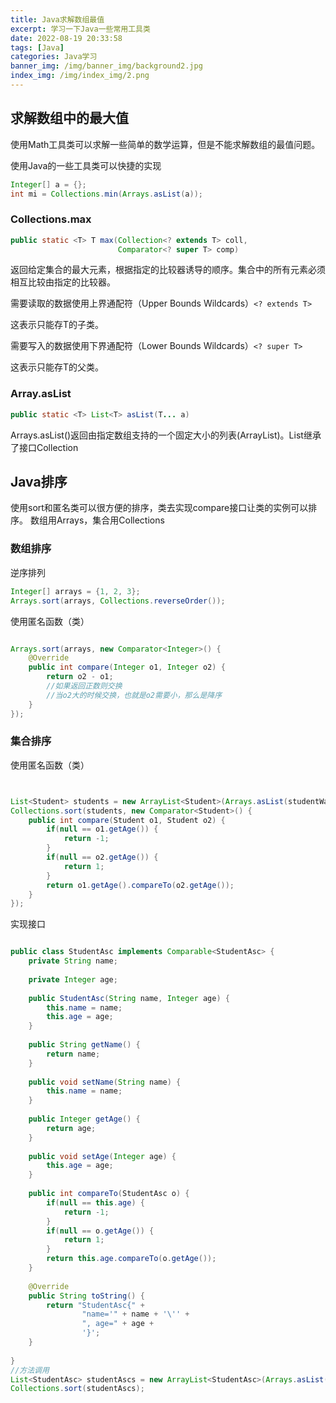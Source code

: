 ```yaml
---
title: Java求解数组最值
excerpt: 学习一下Java一些常用工具类
date: 2022-08-19 20:33:58
tags: [Java]
categories: Java学习
banner_img: /img/banner_img/background2.jpg
index_img: /img/index_img/2.png
---
```

## 求解数组中的最大值

<p class="note note-primary">
使用Math工具类可以求解一些简单的数学运算，但是不能求解数组的最值问题。
</p>

使用Java的一些工具类可以快捷的实现


```Java
Integer[] a = {};
int mi = Collections.min(Arrays.asList(a));
```

### Collections.max

```Java
public static <T> T max(Collection<? extends T> coll,
                        Comparator<? super T> comp)
```
返回给定集合的最大元素，根据指定的比较器诱导的顺序。集合中的所有元素必须相互比较由指定的比较器。

需要读取的数据使用上界通配符（Upper Bounds Wildcards）`<? extends T>`

这表示只能存T的子类。

需要写入的数据使用下界通配符（Lower Bounds Wildcards）`<? super T>`

这表示只能存T的父类。

### Array.asList

```Java
public static <T> List<T> asList(T... a)

```
Arrays.asList()返回由指定数组支持的一个固定大小的列表(ArrayList)。List继承了接口Collection

## Java排序

<p class="note note-primary">
使用sort和匿名类可以很方便的排序，类去实现compare接口让类的实例可以排序。
数组用Arrays，集合用Collections
</p>

### 数组排序
逆序排列
```Java
Integer[] arrays = {1, 2, 3};
Arrays.sort(arrays, Collections.reverseOrder());
```

使用匿名函数（类）
```Java

Arrays.sort(arrays, new Comparator<Integer>() {
    @Override
    public int compare(Integer o1, Integer o2) {
        return o2 - o1;
        //如果返回正数则交换
        //当o2大的时候交换，也就是o2需要小，那么是降序
    }
});

```
### 集合排序

使用匿名函数（类）
```Java


List<Student> students = new ArrayList<Student>(Arrays.asList(studentWang, studentZhang, studentGou, studentZhao, studentLi));
Collections.sort(students, new Comparator<Student>() {
    public int compare(Student o1, Student o2) {
        if(null == o1.getAge()) {
            return -1;
        }
        if(null == o2.getAge()) {
            return 1;
        }
        return o1.getAge().compareTo(o2.getAge());
    }
});
```

实现接口
```Java

public class StudentAsc implements Comparable<StudentAsc> {
    private String name;
 
    private Integer age;
 
    public StudentAsc(String name, Integer age) {
        this.name = name;
        this.age = age;
    }
 
    public String getName() {
        return name;
    }
 
    public void setName(String name) {
        this.name = name;
    }
 
    public Integer getAge() {
        return age;
    }
 
    public void setAge(Integer age) {
        this.age = age;
    }
 
    public int compareTo(StudentAsc o) {
        if(null == this.age) {
            return -1;
        }
        if(null == o.getAge()) {
            return 1;
        }
        return this.age.compareTo(o.getAge());
    }
 
    @Override
    public String toString() {
        return "StudentAsc{" +
                "name='" + name + '\'' +
                ", age=" + age +
                '}';
    }
 
}
//方法调用
List<StudentAsc> studentAscs = new ArrayList<StudentAsc>(Arrays.asList(studentWang, studentZhang, studentGou, studentZhao, studentLi));
Collections.sort(studentAscs);
```
